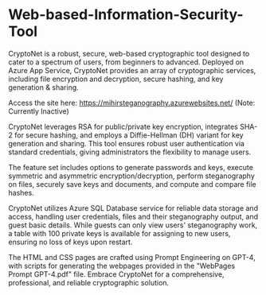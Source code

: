 # Web-based-Information-Security-Tool
CryptoNet is a robust, secure, web-based cryptographic tool designed to cater to a spectrum of users, from beginners to advanced. Deployed on Azure App Service, CryptoNet provides an array of cryptographic services, including file encryption and decryption, secure hashing, and key generation & sharing.

Access the site here: https://mihirsteganography.azurewebsites.net/ (Note: Currently Inactive)

CryptoNet leverages RSA for public/private key encryption, integrates SHA-2 for secure hashing, and employs a Diffie-Hellman (DH) variant for key generation and sharing. This tool ensures robust user authentication via standard credentials, giving administrators the flexibility to manage users.

The feature set includes options to generate passwords and keys, execute symmetric and asymmetric encryption/decryption, perform steganography on files, securely save keys and documents, and compute and compare file hashes.

CryptoNet utilizes Azure SQL Database service for reliable data storage and access, handling user credentials, files and their steganography output, and guest basic details. While guests can only view users' steganography work, a table with 100 private keys is available for assigning to new users, ensuring no loss of keys upon restart.

The HTML and CSS pages are crafted using Prompt Engineering on GPT-4, with scripts for generating the webpages provided in the "WebPages Prompt GPT-4.pdf" file. Embrace CryptoNet for a comprehensive, professional, and reliable cryptographic solution.
